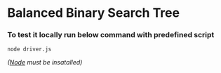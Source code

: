# Balanced Binary Search Tree

### To test it locally run below command with predefined script

`node driver.js`

_([Node](https://nodejs.org/en/download/package-manager) must be insatalled)_
